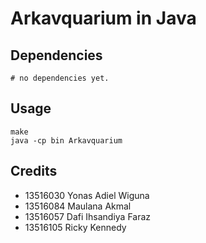 # Arkavquarium in Java

## Dependencies

```
# no dependencies yet.
```

## Usage

```
make
java -cp bin Arkavquarium
```

## Credits

- 13516030 Yonas Adiel Wiguna
- 13516084 Maulana Akmal
- 13516057 Dafi Ihsandiya Faraz
- 13516105 Ricky Kennedy
